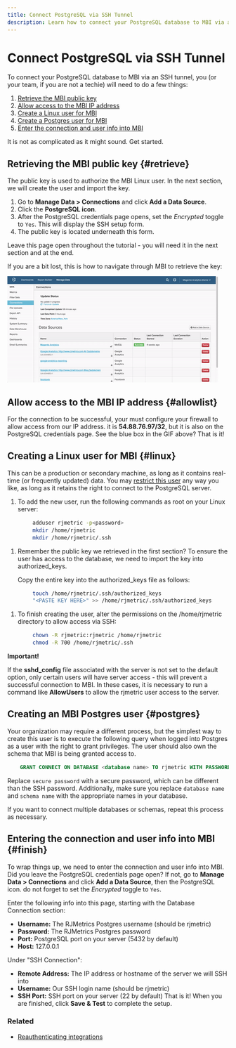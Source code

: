 ```yaml
---
title: Connect PostgreSQL via SSH Tunnel
description: Learn how to connect your PostgreSQL database to MBI via an SSH tunnel.
---
```

# Connect PostgreSQL via SSH Tunnel

To connect your PostgreSQL database to MBI via an SSH tunnel, you (or your team, if you are not a techie) will need to do a few things:

1. [Retrieve the MBI public key](#retrieve)
1. [Allow access to the MBI IP address](#allowlist)
1. [Create a Linux user for MBI ](#linux)
1. [Create a Postgres user for MBI ](#postgres)
1. [Enter the connection and user info into MBI](#finish)

It is not as complicated as it might sound. Get started.

## Retrieving the MBI public key {#retrieve}

The public key is used to authorize the MBI Linux user. In the next section, we will create the user and import the key.

1. Go to **Manage Data > Connections** and click **Add a Data Source**.
1. Click the **PostgreSQL icon**.
1. After the PostgreSQL credentials page opens, set the _Encrypted_ toggle to `Yes`. This will display the SSH setup form.
1. The public key is located underneath this form.

Leave this page open throughout the tutorial - you will need it in the next section and at the end.

If you are a bit lost, this is how to navigate through MBI to retrieve the key:

![Retrieving the RJMetrics public key](../../../assets/get-mbi-public-key.gif) 

## Allow access to the MBI IP address {#allowlist}

For the connection to be successful, your must configure your firewall to allow access from our IP address. it is **54.88.76.97/32**, but it is also on the PostgreSQL credentials page. See the blue box in the GIF above? That is it!

## Creating a Linux user for MBI {#linux}

This can be a production or secondary machine, as long as it contains real-time (or frequently updated) data. You may [restrict this user](../../../administrator/account-management/restrict-db-access.md) any way you like, as long as it retains the right to connect to the PostgreSQL server.

1. To add the new user, run the following commands as root on your Linux server:

```bash
        adduser rjmetric -p<password>
        mkdir /home/rjmetric
        mkdir /home/rjmetric/.ssh
```

1. Remember the public key we retrieved in the first section? To ensure the user has access to the database, we need to import the key into authorized\_keys.

     Copy the entire key into the authorized\_keys file as follows:

```bash
        touch /home/rjmetric/.ssh/authorized_keys
        "<PASTE KEY HERE>" >> /home/rjmetric/.ssh/authorized_keys
```

1. To finish creating the user, alter the permissions on the /home/rjmetric directory to allow access via SSH:

```bash
        chown -R rjmetric:rjmetric /home/rjmetric
        chmod -R 700 /home/rjmetric/.ssh
```

**Important!**

If the **sshd\_config** file associated with the server is not set to the default option, only certain users will have server access - this will prevent a successful connection to MBI. In these cases, it is necessary to run a command like **AllowUsers** to allow the rjmetric user access to the server.

## Creating an MBI Postgres user {#postgres}

Your organization may require a different process, but the simplest way to create this user is to execute the following query when logged into Postgres as a user with the right to grant privileges. The user should also own the schema that MBI is being granted access to.

```sql
    GRANT CONNECT ON DATABASE <database name> TO rjmetric WITH PASSWORD <secure password>;GRANT USAGE ON SCHEMA <schema name> TO rjmetric;GRANT SELECT ON ALL TABLES IN SCHEMA <schema name> TO rjmetric;ALTER DEFAULT PRIVILEGES IN SCHEMA <schema name> GRANT SELECT ON TABLES TO rjmetric;
```

Replace `secure password` with a secure password, which can be different than the SSH password. Additionally, make sure you replace `database name` and `schema name` with the appropriate names in your database.

If you want to connect multiple databases or schemas, repeat this process as necessary.

## Entering the connection and user info into MBI {#finish}

To wrap things up, we need to enter the connection and user info into MBI. Did you leave the PostgreSQL credentials page open? If not, go to **Manage Data > Connections** and click **Add a Data Source**, then the PostgreSQL icon. do not forget to set the _Encrypted_ toggle to `Yes`.

Enter the following info into this page, starting with the Database Connection section:

* **Username:** The RJMetrics Postgres username (should be rjmetric)
* **Password:** The RJMetrics Postgres password
* **Port:** PostgreSQL port on your server (5432 by default)
* **Host:** 127.0.0.1

Under "SSH Connection":

* **Remote Address:** The IP address or hostname of the server we will SSH into
* **Username:** Our SSH login name (should be rjmetric)
* **SSH Port:** SSH port on your server (22 by default)
That is it! When you are finished, click **Save & Test** to complete the setup.

### Related

* [Reauthenticating integrations](https://support.magento.com/hc/en-us/articles/360016733151)

